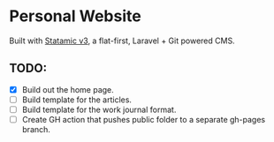 # Personal Website

Built with [Statamic v3](https://statamic.com), a flat-first, Laravel + Git powered CMS.

## TODO:
- [x] Build out the home page.
- [ ] Build template for the articles.
- [ ] Build template for the work journal format. 
- [ ] Create GH action that pushes public folder to a separate gh-pages branch.
